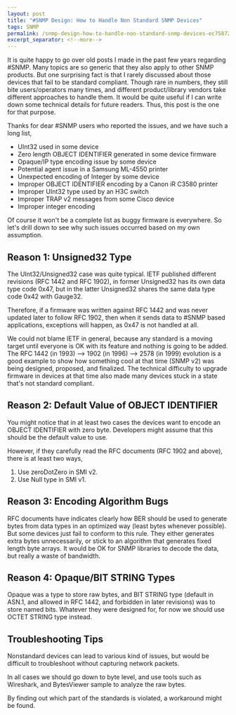 ```yaml
---
layout: post
title: "#SNMP Design: How to Handle Non Standard SNMP Devices"
tags: SNMP
permalink: /snmp-design-how-to-handle-non-standard-snmp-devices-ec75872ae9d
excerpt_separator: <!--more-->
---
```

It is quite happy to go over old posts I made in the past few years regarding #SNMP. Many topics are so generic that they also apply to other SNMP products. But one surprising fact is that I rarely discussed about those devices that fail to be standard compliant. Though rare in numbers, they still bite users/operators many times, and different product/library vendors take different approaches to handle them. It would be quite useful if I can write down some technical details for future readers. Thus, this post is the one for that purpose.
<!--more-->

Thanks for dear #SNMP users who reported the issues, and we have such a long list,

* UInt32 used in some device
* Zero length OBJECT IDENTIFIER generated in some device firmware
* Opaque/IP type encoding issue by some device
* Potential agent issue in a Samsung ML-4550 printer
* Unexpected encoding of Integer by some device
* Improper OBJECT IDENTIFIER encoding by a Canon iR C3580 printer
* Improper UInt32 type used by an H3C switch
* Improper TRAP v2 messages from some Cisco device
* Improper integer encoding

Of course it won't be a complete list as buggy firmware is everywhere. So let's drill down to see why such issues occurred based on my own assumption.

## Reason 1: Unsigned32 Type

The UInt32/Unsigned32 case was quite typical. IETF published different revisions (RFC 1442 and RFC 1902), in former Unsigned32 has its own data type code 0x47, but in the latter Unsigned32 shares the same data type code 0x42 with Gauge32.

Therefore, if a firmware was written against RFC 1442 and was never updated later to follow RFC 1902, then when it sends data to #SNMP based applications, exceptions will happen, as 0x47 is not handled at all.

We could not blame IETF in general, because any standard is a moving target until everyone is OK with its feature and nothing is going to be added. The RFC 1442 (in 1993) –> 1902 (in 1996) –> 2578 (in 1999) evolution is a good example to show how something cool at that time (SNMP v2) was being designed, proposed, and finalized. The technical difficulty to upgrade firmware in devices at that time also made many devices stuck in a state that's not standard compliant.

## Reason 2: Default Value of OBJECT IDENTIFIER

You might notice that in at least two cases the devices want to encode an OBJECT IDENTIFIER with zero byte. Developers might assume that this should be the default value to use.

However, if they carefully read the RFC documents (RFC 1902 and above), there is at least two ways,

1. Use zeroDotZero in SMI v2.
1. Use Null type in SMI v1.

## Reason 3: Encoding Algorithm Bugs

RFC documents have indicates clearly how BER should be used to generate bytes from data types in an optimized way (least bytes whenever possible). But some devices just fail to conform to this rule. They either generates extra bytes unnecessarily, or stick to an algorithm that generates fixed length byte arrays. It would be OK for SNMP libraries to decode the data, but really a waste of bandwidth.

## Reason 4: Opaque/BIT STRING Types

Opaque was a type to store raw bytes, and BIT STRING type (default in ASN.1, and allowed in RFC 1442, and forbidden in later revisions) was to store named bits. Whatever they were designed for, for now we should use OCTET STRING type instead.

## Troubleshooting Tips

Nonstandard devices can lead to various kind of issues, but would be difficult to troubleshoot without capturing network packets.

In all cases we should go down to byte level, and use tools such as Wireshark, and BytesViewer sample to analyze the raw bytes.

By finding out which part of the standards is violated, a workaround might be found.